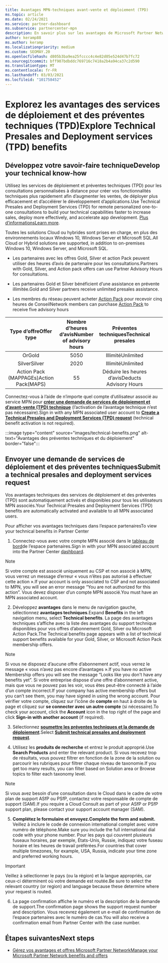```yaml
---
title: Avantages MPN-techniques avant-vente et déploiement (TPD)
ms.topic: article
ms.date: 02/24/2021
ms.service: partner-dashboard
ms.subservice: partnercenter-mpn
description: En savoir plus sur les avantages de Microsoft Partner Network (MPN) pour les services de déploiement et de prévente technique (TPD)
author: keramp88
ms.author: keramp
ms.localizationpriority: medium
ms.custom: SEOMAY.20
ms.openlocfilehash: d805b3ba9ea25fcccc4c4e82d05e524d47b7fc72
ms.sourcegitcommit: bff907bdbddc769716c7418a2b4a94ca37c2d590
ms.translationtype: MT
ms.contentlocale: fr-FR
ms.lasthandoff: 03/03/2021
ms.locfileid: "101758452"
---
```

# <a name="explore-technical-presales-and-deployment-services-tpd-benefits"></a><span data-ttu-id="20077-103">Explorez les avantages des services de déploiement et des préventes techniques (TPD)</span><span class="sxs-lookup"><span data-stu-id="20077-103">Explore Technical Presales and Deployment services (TPD) benefits</span></span>

## <a name="develop-your-technical-know-how"></a><span data-ttu-id="20077-104">Développez votre savoir-faire technique</span><span class="sxs-lookup"><span data-stu-id="20077-104">Develop your technical know-how</span></span>

<span data-ttu-id="20077-105">Utilisez les services de déploiement et préventes techniques (TPD) pour les consultations personnalisées à distance pour créer vos fonctionnalités techniques plus rapidement afin d’augmenter les ventes, de déployer plus efficacement et d’accélérer le développement d’applications.</span><span class="sxs-lookup"><span data-stu-id="20077-105">Use Technical Presales and Deployment Services (TPD) for remote personalized one-to-one consultations to build your technical capabilities faster to increase sales, deploy more effectively, and accelerate app development.</span></span> <span data-ttu-id="20077-106">[Plus d’informations](https://aka.ms/TPD)</span><span class="sxs-lookup"><span data-stu-id="20077-106">[Learn more](https://aka.ms/TPD).</span></span>

<span data-ttu-id="20077-107">Toutes les solutions Cloud ou hybrides sont prises en charge, en plus des environnements locaux Windows 10, Windows Server et Microsoft SQL.</span><span class="sxs-lookup"><span data-stu-id="20077-107">All Cloud or Hybrid solutions are supported, in addition to on-premises Windows 10, Windows Server, and Microsoft SQL.</span></span> 

-   <span data-ttu-id="20077-108">Les partenaires avec les offres Gold, Silver et action Pack peuvent utiliser des heures d’avis de partenaire pour les consultations.</span><span class="sxs-lookup"><span data-stu-id="20077-108">Partners with Gold, Silver, and Action pack offers can use Partner Advisory Hours for consultations.</span></span> 

-   <span data-ttu-id="20077-109">Les partenaires Gold et Silver bénéficient d’une assistance en prévente illimitée.</span><span class="sxs-lookup"><span data-stu-id="20077-109">Gold and Silver partners receive unlimited presales assistance.</span></span> 

-   <span data-ttu-id="20077-110">Les membres du réseau peuvent acheter [Action Pack](https://partner.microsoft.com/membership/action-pack) pour recevoir cinq heures de Conseil</span><span class="sxs-lookup"><span data-stu-id="20077-110">Network members can  purchase [Action Pack](https://partner.microsoft.com/membership/action-pack) to receive five advisory hours</span></span>  


|     <span data-ttu-id="20077-111">Type d’offre</span><span class="sxs-lookup"><span data-stu-id="20077-111">Offer type</span></span>    | <span data-ttu-id="20077-112">Nombre d’heures d’avis</span><span class="sxs-lookup"><span data-stu-id="20077-112">Number of advisory hours</span></span> |   <span data-ttu-id="20077-113">Préventes techniques</span><span class="sxs-lookup"><span data-stu-id="20077-113">Technical presales</span></span>   |   |   |
|:-----------------:|:------------------------:|:----------------------:|:-:|:-:|
|        <span data-ttu-id="20077-114">Or</span><span class="sxs-lookup"><span data-stu-id="20077-114">Gold</span></span>       |            <span data-ttu-id="20077-115">50</span><span class="sxs-lookup"><span data-stu-id="20077-115">50</span></span>            |        <span data-ttu-id="20077-116">Illimité</span><span class="sxs-lookup"><span data-stu-id="20077-116">Unlimited</span></span>       |   |   |
|       <span data-ttu-id="20077-117">Silver</span><span class="sxs-lookup"><span data-stu-id="20077-117">Silver</span></span>      |            <span data-ttu-id="20077-118">20</span><span class="sxs-lookup"><span data-stu-id="20077-118">20</span></span>            |        <span data-ttu-id="20077-119">Illimité</span><span class="sxs-lookup"><span data-stu-id="20077-119">Unlimited</span></span>       |   |   |
| <span data-ttu-id="20077-120">Action Pack (MAPPAGEs)</span><span class="sxs-lookup"><span data-stu-id="20077-120">Action Pack(MAPS)</span></span> |             <span data-ttu-id="20077-121">5</span><span class="sxs-lookup"><span data-stu-id="20077-121">5</span></span>            | <span data-ttu-id="20077-122">Déduire les heures d’avis</span><span class="sxs-lookup"><span data-stu-id="20077-122">Deducts Advisory Hours</span></span> |   |   |

<span data-ttu-id="20077-123">Connectez-vous à l’aide de n’importe quel compte d’utilisateur associé au service MPN pour **[créer une demande de services de déploiement et d’avant-vente (TPD) technique](https://partner.microsoft.com/dashboard/mpn/membership/benefits/technical/createadvisoryhours-servicerequest)** (l’activation de l’avantage technique n’est pas nécessaire).</span><span class="sxs-lookup"><span data-stu-id="20077-123">Sign in with any MPN associated user account to **[Create a Technical Presales and Deployment Services (TPD) request](https://partner.microsoft.com/dashboard/mpn/membership/benefits/technical/createadvisoryhours-servicerequest)** (technical benefit activation is not required).</span></span>

  :::image type="content" source="images/technical-benefits.png" alt-text="Avantages des préventes techniques et du déploiement" border="false":::

## <a name="submit-a-technical-presales-and-deployment-services-request"></a><span data-ttu-id="20077-125">Envoyer une demande de services de déploiement et des préventes techniques</span><span class="sxs-lookup"><span data-stu-id="20077-125">Submit a technical presales and deployment services request</span></span> 

<span data-ttu-id="20077-126">Vos avantages techniques des services de déploiement et des préventes (TPD) sont automatiquement activés et disponibles pour tous les utilisateurs MPN associés.</span><span class="sxs-lookup"><span data-stu-id="20077-126">Your Technical Presales and Deployment Services (TPD) benefits are automatically activated and available to all MPN associated users.</span></span> 

<span data-ttu-id="20077-127">Pour afficher vos avantages techniques dans l’espace partenaires</span><span class="sxs-lookup"><span data-stu-id="20077-127">To view your technical benefits in Partner Center</span></span>

1. <span data-ttu-id="20077-128">Connectez-vous avec votre compte MPN associé dans le [tableau de bord](https://partner.microsoft.com/dashboard)de l’espace partenaires.</span><span class="sxs-lookup"><span data-stu-id="20077-128">Sign in with your MPN associated account into the Partner Center [dashboard](https://partner.microsoft.com/dashboard).</span></span> 

>[!NOTE]
><span data-ttu-id="20077-129">Si votre compte est associé uniquement au CSP et non associé à MPN, vous verrez un message d’erreur « vous n’êtes pas autorisé à effectuer cette action ».</span><span class="sxs-lookup"><span data-stu-id="20077-129">If your account is only associated to CSP and not associated to MPN, you will see an error message “You are not authorized for this action”.</span></span> <span data-ttu-id="20077-130">Vous devez disposer d’un compte MPN associé.</span><span class="sxs-lookup"><span data-stu-id="20077-130">You must have an MPN associated account.</span></span>

2. <span data-ttu-id="20077-131">Développez **avantages** dans le menu de navigation gauche, sélectionnez **avantages techniques**.</span><span class="sxs-lookup"><span data-stu-id="20077-131">Expand **Benefits** in the left navigation menu, select **Technical benefits**.</span></span> <span data-ttu-id="20077-132">La page des avantages techniques s’affiche avec la liste des avantages du support technique disponibles pour vos offres d’abonnement Gold, Silver ou Microsoft Action Pack.</span><span class="sxs-lookup"><span data-stu-id="20077-132">The Technical benefits page appears with a list of technical support benefits available for your Gold, Silver, or Microsoft Action Pack membership offers.</span></span> 

>[!NOTE]
><span data-ttu-id="20077-133">Si vous ne disposez d’aucune offre d’abonnement actif, vous verrez le message « vous n’avez pas encore d’avantages ».</span><span class="sxs-lookup"><span data-stu-id="20077-133">If you have no active Membership offers you will see the message “Looks like you don't have any benefits yet”.</span></span> <span data-ttu-id="20077-134">Si votre entreprise dispose d’une offre d’abonnement active, mais que vous ne pouvez pas les voir, vous êtes peut-être connecté à l’aide d’un compte incorrect.</span><span class="sxs-lookup"><span data-stu-id="20077-134">If your company has active membership offers but you can’t see them, you may have signed in using the wrong account.</span></span> <span data-ttu-id="20077-135">Pour vérifier votre compte, cliquez sur l’icône de **compte** en haut à droite de la page et cliquez sur **se connecter avec un autre compte** (si nécessaire).</span><span class="sxs-lookup"><span data-stu-id="20077-135">To check your account, click the **Account** icon in the top right of the page and click **Sign-in with another account** (if required).</span></span>

3. <span data-ttu-id="20077-136">Sélectionnez **[soumettre les préventes techniques et la demande de déploiement](https://partner.microsoft.com/dashboard/mpn/membership/benefits/technical/createadvisoryhours-servicerequest)**.</span><span class="sxs-lookup"><span data-stu-id="20077-136">Select **[Submit technical presales and deployment request](https://partner.microsoft.com/dashboard/mpn/membership/benefits/technical/createadvisoryhours-servicerequest)**.</span></span>

4. <span data-ttu-id="20077-137">Utilisez les **produits de recherche** et entrez le produit approprié.</span><span class="sxs-lookup"><span data-stu-id="20077-137">Use **Search Products** and enter the relevant product.</span></span> <span data-ttu-id="20077-138">Si vous recevez trop de résultats, vous pouvez filtrer en fonction de la zone de la solution ou parcourir les rubriques pour filtrer chaque niveau de taxonomie.</span><span class="sxs-lookup"><span data-stu-id="20077-138">If you get too many results, you can filter based on Solution area or Browse topics to filter each taxonomy level.</span></span>

> [!NOTE]
> <span data-ttu-id="20077-139">Si vous avez besoin d’une consultation dans le Cloud dans le cadre de votre plan de support ASfP ou PSfP, contactez votre responsable de compte de support (SAM).</span><span class="sxs-lookup"><span data-stu-id="20077-139">If you require a Cloud Consult as part of your ASfP or PSfP support plan, please contact your support account manager (SAM).</span></span>

5. <span data-ttu-id="20077-140">**Complétez le formulaire et envoyez.**</span><span class="sxs-lookup"><span data-stu-id="20077-140">**Complete the form and submit.**</span></span> <span data-ttu-id="20077-141">Veillez à inclure le code de connexion international complet avec votre numéro de téléphone.</span><span class="sxs-lookup"><span data-stu-id="20077-141">Make sure you include the full international dial code with your phone number.</span></span> <span data-ttu-id="20077-142">Pour les pays qui couvrent plusieurs fuseaux horaires, par exemple, États-Unis, Russie, indiquez votre fuseau horaire et les heures de travail préférées.</span><span class="sxs-lookup"><span data-stu-id="20077-142">For countries that cover multiple timezones,  for example, USA, Russia, indicate your time zone and preferred working hours.</span></span>

> [!IMPORTANT]
> <span data-ttu-id="20077-143">Veillez à sélectionner le pays (ou la région) et la langue appropriés, car ceux-ci déterminent où votre demande est routée.</span><span class="sxs-lookup"><span data-stu-id="20077-143">Be sure to select the relevant country (or region) and language because these determine where your request is routed.</span></span>

6. <span data-ttu-id="20077-144">La page confirmation affiche le numéro et la description de la demande de support.</span><span class="sxs-lookup"><span data-stu-id="20077-144">The confirmation page shows the support request number and description.</span></span> <span data-ttu-id="20077-145">Vous recevrez également un e-mail de confirmation de l’espace partenaires avec le numéro de cas.</span><span class="sxs-lookup"><span data-stu-id="20077-145">You will also receive a confirmation email from Partner Center with the case number.</span></span>



## <a name="next-steps"></a><span data-ttu-id="20077-146">Étapes suivantes</span><span class="sxs-lookup"><span data-stu-id="20077-146">Next steps</span></span>

- [<span data-ttu-id="20077-147">Gérez vos avantages et offres Microsoft Partner Network</span><span class="sxs-lookup"><span data-stu-id="20077-147">Manage your Microsoft Partner Network benefits and offers</span></span>](manage-your-partner-network-benefits.md)
